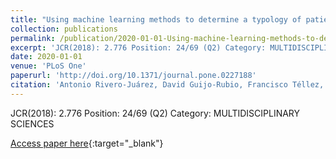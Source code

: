 ```yaml
---
title: "Using machine learning methods to determine a typology of patients with HIV-HCV infection to be treated with antivirals"
collection: publications
permalink: /publication/2020-01-01-Using-machine-learning-methods-to-determine-a-typology-of-patients-with-HIV-HCV-infection-to-be-treated-with-antivirals
excerpt: 'JCR(2018): 2.776 Position: 24/69 (Q2) Category: MULTIDISCIPLINARY SCIENCES'
date: 2020-01-01
venue: 'PLoS One'
paperurl: 'http://doi.org/10.1371/journal.pone.0227188'
citation: 'Antonio Rivero-Juárez, David Guijo-Rubio, Francisco Téllez, Rosario Palacios, Dolores Merino, Juan Macías, Juan Carlos Fernández, , **Pedro Antonio Gutiérrez, **, Antonio Rivero, César Hervás-Martínez, &quot;Using machine learning methods to determine a typology of patients with HIV-HCV infection to be treated with antivirals.&quot; PLoS One, 2020.'
---
```

JCR(2018): 2.776 Position: 24/69 (Q2) Category: MULTIDISCIPLINARY SCIENCES

[Access paper here](http://doi.org/10.1371/journal.pone.0227188){:target="_blank"}
